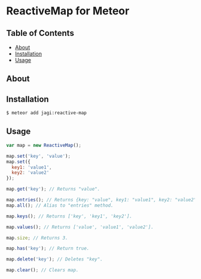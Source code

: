 
# ReactiveMap for Meteor

## Table of Contents

- [About](#about)
- [Installation](#installation)
- [Usage](#usage)

## About

## Installation

```sh
$ meteor add jagi:reactive-map
```

## Usage

```js
var map = new ReactiveMap();

map.set('key', 'value');
map.set({
  key1: 'value1',
  key2: 'value2'
});

map.get('key'); // Returns "value".

map.entries(); // Returns {key: "value", key1: "value1", key2: "value2"}.
map.all(); // Alias to "entries" method.

map.keys(); // Returns ['key', 'key1', 'key2'].

map.values(); // Returns ['value', 'value1', 'value2'].

map.size; // Returns 3.

map.has('key'); // Return true.

map.delete('key'); // Deletes "key".

map.clear(); // Clears map.
```
